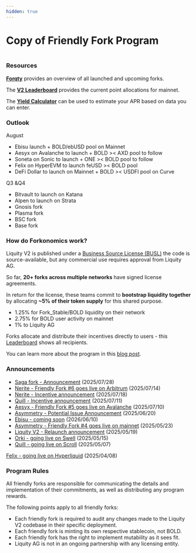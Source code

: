 ```yaml
---
hidden: true
---
```


# Copy of Friendly Fork Program

<figure><img src="../.gitbook/assets/upd2 Liquity V2 – Friendly Forks now.png" alt=""><figcaption></figcaption></figure>

### Resources

[**Forqty**](https://www.forqty.com/) provides an overview of all launched and upcoming forks.

The [**V2 Leaderboard**](https://dune.com/liquity/v2-leaderboard) provides the current point allocations for mainnet.

The [**Yield Calculator**](https://docs.google.com/spreadsheets/d/1Zi_2rU7Ktwd4qF9AZuFbgz7W8uIEN6ta5n-LHOE44oM/edit?gid=0#gid=0) can be used to estimate your APR based on data you can enter.

### Outlook

August

* Ebisu launch +  BOLD/ebUSD pool on Mainnet
* Aesyx on Avalanche to launch + BOLD >< AXD pool to follow
* Soneta on Sonic to launch + ONE >< BOLD pool to follow
* Felix on HyperEVM to launch feUSD >< BOLD pool
* DeFi Dollar to launch on Mainnet + BOLD >< USDFI pool on Curve

Q3 \&Q4

* Bitvault to launch on Katana
* Alpen to launch on Strata
* Gnosis fork
* Plasma fork
* BSC fork
* Base fork

### How do Forkonomics work?

Liquity V2 is published under a [Business Source License (BUSL)](https://github.com/liquity/bold/blob/main/contracts/LICENSE) the code is source-available, but any commercial use requires approval from Liquity AG.

So far, **20+ forks across multiple networks** have signed license agreements.

In return for the license, these teams commit to **bootstrap liquidity together** by allocating **\~5% of their token supply** for this shared purpose.

* 1.25% for Fork\_Stable/BOLD liquidity on their network
* 2.75% for BOLD user activity on mainnet
* 1% to Liquity AG

Forks allocate and distribute their incentives directly to users - this [Leaderboard](https://dune.com/liquity/v2-leaderboard) shows all recipients.

You can learn more about the program in this [blog post](https://www.liquity.org/blog/bootstrapping-liquity-v2).

### Announcements

* [Saga fork - Announcement](https://x.com/Sagaxyz__/status/1949892889456050207) (2025/07/28)
* [Nerite - Friendly Fork #6 goes live on Arbitrum](https://x.com/LiquityProtocol/status/1944771396183183731) (2025/07/14)
* [Nerite - Incentive announcement](https://x.com/LiquityProtocol/status/1946220042770854163) (2025/07/18)
* [Quill - Incentive announcement](https://x.com/LiquityProtocol/status/1943703345363058899) (2025/07/11)
* [Aesyx - Friendly Fork #5 goes live on Avalanche](https://x.com/LiquityProtocol/status/1943402636444889450) (2025/07/10)
* [Asymmetry - Potential Issue Announcement](https://x.com/asymmetryfin/status/1935869427783729188) (2025/06/20)
* [Ebisu - coming soon](https://x.com/LiquityProtocol/status/1932527468679696398) (2026/06/10)
* [Asymmetry - Friendly Fork #4 goes live on mainnet](https://x.com/LiquityProtocol/status/1925955594973835496) (2025/05/23)
* [Liquity V2 - Relaunch announcement](https://x.com/LiquityProtocol/status/1924465010925056106) (2025/05/19)
* [Orki - going live on Swell](https://x.com/LiquityProtocol/status/1923019704605737130) (2025/05/15)
* [Quill - going live on Scroll](https://x.com/LiquityProtocol/status/1920130975708901601) (2025/05/07)

[Felix - going live on Hyperliquid](https://x.com/LiquityProtocol/status/1909634552852795574) (2025/04/08)

### Program Rules

All friendly forks are responsible for communicating the details and implementation of their commitments, as well as distributing any program rewards.

The following points apply to all friendly forks:

* Each friendly fork is required to audit any changes made to the Liquity V2 codebase in their specific deployment.&#x20;
* Each friendly fork is minting its own respective stablecoin, not BOLD.&#x20;
* Each friendly fork has the right to implement mutability as it sees fit.
* Liquity AG is not in an ongoing partnership with any licensing entity.&#x20;
